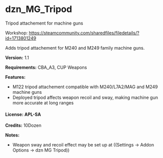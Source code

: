 # dzn_MG_Tripod
Tripod attachement for machine guns

Workshop: https://steamcommunity.com/sharedfiles/filedetails/?id=1713801249

Adds tripod attachement for M240 and M249 family machine guns.

**Version:** 1.1

**Requirements:** CBA_A3, CUP Weapons

**Features:**
- M122 tripod attachement compatible with M240/L7A2/MAG and M249 machine guns
- Deployed tripod affects weapon recoil and sway, making machine gun more accurate at long ranges

#### License: APL-SA

**Credits:** 10Dozen

**Notes:**

- Weapon sway and recoil effect may be set up at ((Settings -> Addon Options -> dzn MG Tripod))
